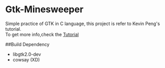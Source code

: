 # Gtk-Minesweeper
Simple practice of GTK in C language, this project is refer to Kevin Peng's tutorial. <br />
To get more info,check the [Tutorial](http://kunmingc.idv.tw/wiki/lib/exe/fetch.php?media=programming:gtk_programming_zone.html)

##Build Dependency
*	libgtk2.0-dev
*	cowsay (XD)
